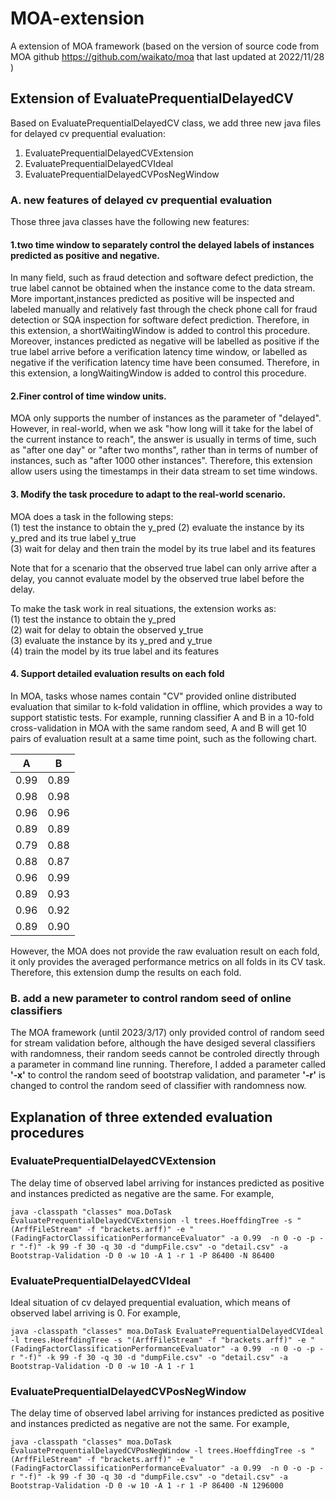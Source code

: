 # MOA-extension

A extension of MOA framework (based on the version of source code from MOA github https://github.com/waikato/moa that last updated at 2022/11/28 )

## Extension of EvaluatePrequentialDelayedCV
Based on EvaluatePrequentialDelayedCV class, we add three new java files for delayed cv prequential evaluation:    

1. EvaluatePrequentialDelayedCVExtension
2. EvaluatePrequentialDelayedCVIdeal
3. EvaluatePrequentialDelayedCVPosNegWindow
### A. new features of delayed cv prequential evaluation
Those three java classes have the following new features:
#### 1.two time window to separately control the delayed labels of instances predicted as positive and negative. 
In many field, such as fraud detection and software defect prediction, the true label cannot be obtained when the instance come to the data stream. More important,instances predicted as positive will be inspected and labeled manually and relatively fast through the check phone call for fraud detection or SQA inspection for software defect prediction. Therefore, in this extension, a shortWaitingWindow is added to control this procedure. Moreover, instances predicted as negative will be labelled as positive if the true label arrive before a verification latency time window, or labelled as negative if the verification latency time have been consumed. Therefore, in this extension, a longWaitingWindow is added to control this procedure.

#### 2.Finer control of time window units.
MOA only supports the number of instances as the parameter of "delayed". However, in real-world, when we ask "how long will it take for the label of the current instance to reach", the answer is usually in terms of time, such as "after one day" or "after two months", rather than in terms of number of instances, such as "after 1000 other instances". Therefore, this extension allow users using the timestamps in their data stream to set time windows.
 
 #### 3. Modify the task procedure to adapt to the real-world scenario. 
  MOA does a task in the following steps:  
  (1) test the instance to obtain the y_pred
  (2) evaluate the instance by its y_pred and its true label y_true  
  (3) wait for delay and then train the model by its true label and its features  
 
 Note that for a scenario that the observed true label can only arrive after a delay, you cannot evaluate model by the observed true label before the delay.  


 To make the task work in real situations, the extension works as:  
  (1) test the instance to obtain the y_pred  
  (2) wait for delay to obtain the observed y_true  
  (3) evaluate the instance by its y_pred and y_true  
  (4) train the model by its true label and its features  
 
#### 4. Support detailed evaluation results on each fold  

In MOA, tasks whose names contain "CV" provided online distributed evaluation that similar to k-fold validation in offline, which provides a way to support statistic tests. For example, running classifier A and B in a 10-fold cross-validation in MOA with the same random seed, A and B will get 10 pairs of evaluation result at a same time point, such as the following chart.
 
|A| B |
|--|--|
|0.99 | 0.89|
|0.98 | 0.98|
|0.96 | 0.96|
|0.89 | 0.89|
|0.79 | 0.88|
|0.88 | 0.87|
|0.96 | 0.99|
|0.89 | 0.93|
|0.96 | 0.92|
|0.89 | 0.90|
 However, the MOA does not provide the raw evaluation result on each fold, it only provides the averaged performance metrics on all folds in its CV task. Therefore, this extension dump the results on each fold.  


### B. add a new parameter to control random seed of online classifiers 
The MOA framework (until 2023/3/17) only provided control of random seed for stream validation before, although the have desiged several classifiers with randomness, their random seeds cannot be controled directly through a parameter in command line running. Therefore, I added a parameter called **'-x'** to control the random seed of bootstrap validation, and parameter **'-r'** is changed to control the random seed of classifier with randomness now.

## Explanation of three extended evaluation procedures
### EvaluatePrequentialDelayedCVExtension
The delay time of observed label arriving for instances predicted as positive and instances predicted as negative are the same. For example,

    java -classpath "classes" moa.DoTask EvaluatePrequentialDelayedCVExtension -l trees.HoeffdingTree -s "(ArffFileStream" -f "brackets.arff)" -e "(FadingFactorClassificationPerformanceEvaluator" -a 0.99  -n 0 -o -p -r "-f)" -k 99 -f 30 -q 30 -d "dumpFile.csv" -o "detail.csv" -a Bootstrap-Validation -D 0 -w 10 -A 1 -r 1 -P 86400 -N 86400

### EvaluatePrequentialDelayedCVIdeal
Ideal situation of cv delayed prequential evaluation, which means of observed label arriving is 0. For example,
 

    java -classpath "classes" moa.DoTask EvaluatePrequentialDelayedCVIdeal -l trees.HoeffdingTree -s "(ArffFileStream" -f "brackets.arff)" -e "(FadingFactorClassificationPerformanceEvaluator" -a 0.99  -n 0 -o -p -r "-f)" -k 99 -f 30 -q 30 -d "dumpFile.csv" -o "detail.csv" -a Bootstrap-Validation -D 0 -w 10 -A 1 -r 1

 
### EvaluatePrequentialDelayedCVPosNegWindow
The delay time of observed label arriving for instances predicted as positive and instances predicted as negative are not the same. For example,

    java -classpath "classes" moa.DoTask EvaluatePrequentialDelayedCVPosNegWindow -l trees.HoeffdingTree -s "(ArffFileStream" -f "brackets.arff)" -e "(FadingFactorClassificationPerformanceEvaluator" -a 0.99  -n 0 -o -p -r "-f)" -k 99 -f 30 -q 30 -d "dumpFile.csv" -o "detail.csv" -a Bootstrap-Validation -D 0 -w 10 -A 1 -r 1 -P 86400 -N 1296000

